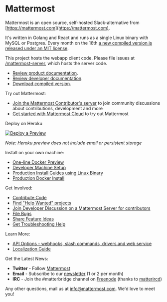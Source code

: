 # Mattermost

Mattermost is an open source, self-hosted Slack-alternative from [https://mattermost.com](https://mattermost.com).

It's written in Golang and React and runs as a single Linux binary with MySQL or Postgres. Every month on the 16th [a new compiled version is released under an MIT license](https://www.mattermost.com/download/).

This project hosts the webapp client code. Please file issues at [/mattermost-server](https://github.com/mattermost/mattermost-server), which hosts the server code.

- [Review product documentation](http://docs.mattermost.com/).
- [Review developer documentation](https://developers.mattermost.com/).
- [Download compiled version](https://mattermost.com/download).

Try out Mattermost: 

- [Join the Mattermost Contributor's server](https://community.mattermost.com) to join community discussions about contributions, development and more
- [Get started with Mattermost Cloud](https://customers.mattermost.com/cloud/signup) to try out Mattermost

Deploy on Heroku 

[![Deploy a Preview](https://www.herokucdn.com/deploy/button.svg)](https://heroku.com/deploy?template=https://github.com/wearehoang/mattermost-heroku-master)

_Note: Heroku preview does not include email or persistent storage_

Install on your own machine: 

- [One-line Docker Preview](http://docs.mattermost.com/install/docker-local-machine.html#one-line-docker-install) 
- [Developer Machine Setup](https://developers.mattermost.com/contribute/server/developer-setup/)
- [Production Install Guides using Linux Binary](https://www.mattermost.com/download/)
- [Production Docker Install](https://docs.mattermost.com/install/prod-docker.html) 

Get Involved:

- [Contribute Code](https://developers.mattermost.com/contribute/getting-started/)
- [Find "Help Wanted" projects](https://mattermost.com/pl/help-wanted)
- [Join Developer Discussion on a Mattermost Server for contributors](https://community.mattermost.com/core/channels/tickets)
- [File Bugs](http://www.mattermost.org/filing-issues/)
- [Share Feature Ideas](http://www.mattermost.org/feature-requests/)
- [Get Troubleshooting Help](https://forum.mattermost.org/t/how-to-use-the-troubleshooting-forum/150)

Learn More:

- [API Options - webhooks, slash commands, drivers and web service](https://api.mattermost.com/)
- [Localization Guide](https://handbook.mattermost.com/contributors/contributors/localization)

Get the Latest News:

- **Twitter** - Follow [Mattermost](https://twitter.com/Mattermost)
- **Email** - Subscribe to our [newsletter](http://mattermost.us11.list-manage.com/subscribe?u=6cdba22349ae374e188e7ab8e&id=2add1c8034) (1 or 2 per month)
- **IRC** - Join the #matterbridge channel on [Freenode](https://freenode.net/) (thanks to [matterircd](https://github.com/42wim/matterircd))

Any other questions, mail us at info@mattermost.com. We'd love to meet you!

